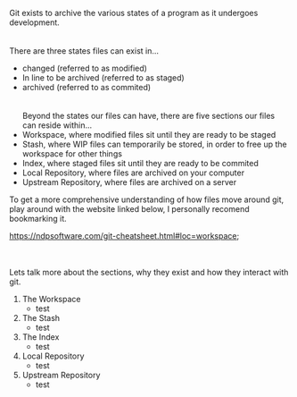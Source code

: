 Git exists to archive the various states of a program as it undergoes development.
</br></br></br>
There are three states files can exist in...
* changed (referred to as modified)
* In line to be archived (referred to as staged)
* archived (referred to as commited)
</br></br></br>
Beyond the states our files can have, there are five sections our files can reside within...
* Workspace, where modified files sit until they are ready to be staged
* Stash, where WIP files can temporarily be stored, in order to free up the workspace for other things
* Index, where staged files sit until they are ready to be commited
* Local Repository, where files are archived on your computer
* Upstream Repository, where files are archived on a server 

To get a more comprehensive understanding of how files move around git, play around with the website linked below, I personally recomend bookmarking it.

https://ndpsoftware.com/git-cheatsheet.html#loc=workspace;
</br></br></br>

Lets talk more about the sections, why they exist and how they interact with git.
1. The Workspace
   - test
2. The Stash
   - test
3. The Index
   - test
4. Local Repository
   - test
5. Upstream Repository
   - test

